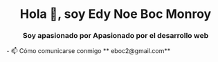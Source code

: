 <h1 align = "center"> Hola 👋, soy Edy Noe Boc Monroy </h1>
<h3 align = "center"> Soy apasionado por Apasionado por el desarrollo web </h3>
- 📫 Cómo comunicarse conmigo ** eboc2@gmail.com**
